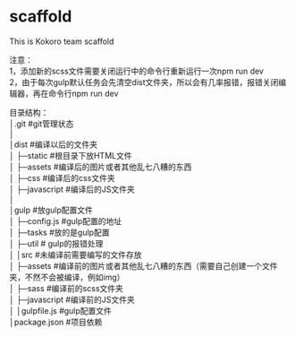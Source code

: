 # scaffold
This is Kokoro team scaffold  

注意：  
1，添加新的scss文件需要关闭运行中的命令行重新运行一次npm run dev  
2，由于每次gulp默认任务会先清空dist文件夹，所以会有几率报错，报错关闭编辑器，再在命令行npm run dev

目录结构：  
│.git #git管理状态                                                                                   
│  
│dist #编译以后的文件夹  
│   ├─static #根目录下放HTML文件  
│           ├─assets     #编译后的图片或者其他乱七八糟的东西  
│           ├─css        #编译后的css文件夹  
│           ├─javascript #编译后的JS文件夹  
│  
│gulp #放gulp配置文件  
│   ├─config.js #gulp配置的地址  
│   ├─tasks     #放的是gulp配置  
│   ├─util      # gulp的报错处理  
│
│src  #未编译前需要编写的文件存放  
│   ├─assets     #编译前的图片或者其他乱七八糟的东西（需要自己创建一个文件夹，不然不会被编译，例如img）  
│   ├─sass       #编译前的scss文件夹  
│   ├─javascript #编译前的JS文件夹  
│
│gulpfile.js  #gulp配置文件  
│package.json #项目依赖  
